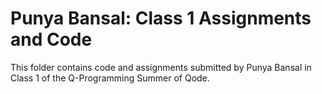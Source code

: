 # Punya Bansal: Class 1 Assignments and Code
This folder contains code and assignments submitted by Punya Bansal in Class 1 of the Q-Programming Summer of Qode.